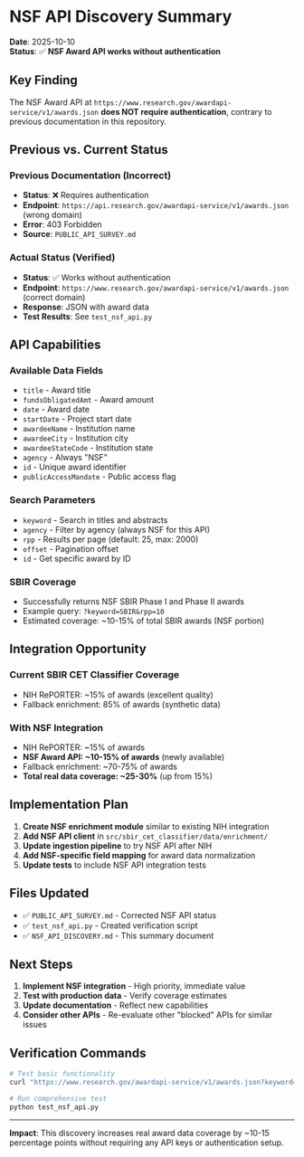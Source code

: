 # NSF API Discovery Summary

**Date**: 2025-10-10  
**Status**: ✅ **NSF Award API works without authentication**

## Key Finding

The NSF Award API at `https://www.research.gov/awardapi-service/v1/awards.json` **does NOT require authentication**, contrary to previous documentation in this repository.

## Previous vs. Current Status

### Previous Documentation (Incorrect)
- **Status**: ❌ Requires authentication
- **Endpoint**: `https://api.research.gov/awardapi-service/v1/awards.json` (wrong domain)
- **Error**: 403 Forbidden
- **Source**: `PUBLIC_API_SURVEY.md`

### Actual Status (Verified)
- **Status**: ✅ Works without authentication
- **Endpoint**: `https://www.research.gov/awardapi-service/v1/awards.json` (correct domain)
- **Response**: JSON with award data
- **Test Results**: See `test_nsf_api.py`

## API Capabilities

### Available Data Fields
- `title` - Award title
- `fundsObligatedAmt` - Award amount
- `date` - Award date
- `startDate` - Project start date
- `awardeeName` - Institution name
- `awardeeCity` - Institution city
- `awardeeStateCode` - Institution state
- `agency` - Always "NSF"
- `id` - Unique award identifier
- `publicAccessMandate` - Public access flag

### Search Parameters
- `keyword` - Search in titles and abstracts
- `agency` - Filter by agency (always NSF for this API)
- `rpp` - Results per page (default: 25, max: 2000)
- `offset` - Pagination offset
- `id` - Get specific award by ID

### SBIR Coverage
- Successfully returns NSF SBIR Phase I and Phase II awards
- Example query: `?keyword=SBIR&rpp=10`
- Estimated coverage: ~10-15% of total SBIR awards (NSF portion)

## Integration Opportunity

### Current SBIR CET Classifier Coverage
- NIH RePORTER: ~15% of awards (excellent quality)
- Fallback enrichment: 85% of awards (synthetic data)

### With NSF Integration
- NIH RePORTER: ~15% of awards
- **NSF Award API: ~10-15% of awards** (newly available)
- Fallback enrichment: ~70-75% of awards
- **Total real data coverage: ~25-30%** (up from 15%)

## Implementation Plan

1. **Create NSF enrichment module** similar to existing NIH integration
2. **Add NSF API client** in `src/sbir_cet_classifier/data/enrichment/`
3. **Update ingestion pipeline** to try NSF API after NIH
4. **Add NSF-specific field mapping** for award data normalization
5. **Update tests** to include NSF API integration tests

## Files Updated

- ✅ `PUBLIC_API_SURVEY.md` - Corrected NSF API status
- ✅ `test_nsf_api.py` - Created verification script
- ✅ `NSF_API_DISCOVERY.md` - This summary document

## Next Steps

1. **Implement NSF integration** - High priority, immediate value
2. **Test with production data** - Verify coverage estimates
3. **Update documentation** - Reflect new capabilities
4. **Consider other APIs** - Re-evaluate other "blocked" APIs for similar issues

## Verification Commands

```bash
# Test basic functionality
curl "https://www.research.gov/awardapi-service/v1/awards.json?keyword=SBIR&rpp=2"

# Run comprehensive test
python test_nsf_api.py
```

---

**Impact**: This discovery increases real award data coverage by ~10-15 percentage points without requiring any API keys or authentication setup.

